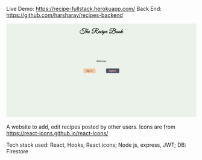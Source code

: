 Live Demo: https://recipe-fullstack.herokuapp.com/
Back End: https://github.com/harsharay/recipes-backend

![Website Preview](https://github.com/harsharay/recipes/blob/master/Recipe-Book.jpeg)

A website to add, edit recipes posted by other users. 
Icons are from https://react-icons.github.io/react-icons/

Tech stack used: React, Hooks, React icons; Node js, express, JWT; DB: Firestore
